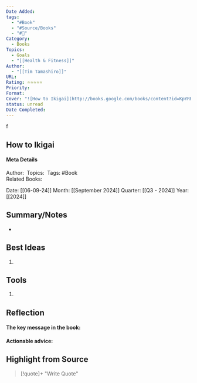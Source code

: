 ```yaml
---
Date Added: 
tags:
  - "#Book"
  - "#Source/Books"
  - "#📖"
Category:
  - Books
Topics:
  - Goals
  - "[[Health & Fitness]]"
Author:
  - "[[Tim Tamashiro]]"
URL: 
Rating: ⭐️⭐️⭐️⭐️⭐️
Priority: 
Format: 
Cover: "![How to Ikigai](http://books.google.com/books/content?id=KpYREAAAQBAJ&printsec=frontcover&img=1&zoom=1&edge=curl&source=gbs_api)"
status: unread
Date Completed:
---
```

f
## How to Ikigai
#### Meta Details
Author: 
Topics: 
Tags: #Book  
Related Books:

Date: [[06-09-24]]
Month: [[September 2024]]
Quarter: [[Q3 - 2024]]
Year: [[2024]]

## Summary/Notes
* 



## Best Ideas

1. 


## Tools

1. 


## Reflection

#### The key message in the book:

#### Actionable advice:

## Highlight from Source

>[!quote]+ 
>"Write Quote"
